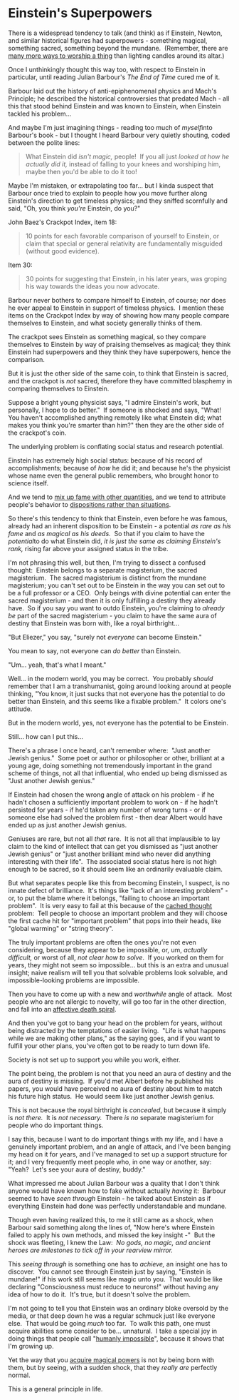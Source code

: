 
# Einstein's Superpowers

There is a widespread tendency to talk (and think) as if Einstein,
Newton, and similar historical figures had superpowers - something
magical, something sacred, something beyond the mundane. 
(Remember, there are
[many more ways to worship a thing](/lw/j2/explainworshipignore/)
than lighting candles around its altar.)

Once I unthinkingly thought this way too, with respect to Einstein
in particular, until reading Julian Barbour's *The End of Time*
cured me of it.

Barbour laid out the history of anti-epiphenomenal physics and
Mach's Principle; he described the historical controversies that
predated Mach - all this that stood behind Einstein and was known
to Einstein, when Einstein tackled his problem...

And maybe I'm just imagining things - reading too much of
*myself*into Barbour's book - but I thought I heard Barbour very
quietly shouting, coded between the polite lines:

> What Einstein did *isn't magic,* people!  If you all just
> *looked at how he actually did it,* instead of falling to your
> knees and worshiping him, maybe then you'd be able to do it too!

Maybe I'm mistaken, or extrapolating too far... but I kinda suspect
that Barbour once tried to explain to people how you move further
along Einstein's direction to get timeless physics; and they
sniffed scornfully and said, "Oh, you think *you're* Einstein, do
you?"

John Baez's Crackpot Index, item 18:

> 10 points for each favorable comparison of yourself to Einstein, or
> claim that special or general relativity are fundamentally
> misguided (without good evidence).

Item 30:

> 30 points for suggesting that Einstein, in his later years, was
> groping his way towards the ideas you now advocate.

Barbour never bothers to compare himself to Einstein, of course;
nor does he ever appeal to Einstein in support of timeless
physics.  I mention these items on the Crackpot Index by way of
showing how many people compare themselves to Einstein, and what
society generally thinks of them.

The crackpot sees Einstein as something magical, so they compare
themselves to Einstein by way of praising themselves as magical;
they think Einstein had superpowers and they think they have
superpowers, hence the comparison.

But it is just the other side of the same coin, to think that
Einstein is sacred, and the crackpot is *not* sacred, therefore
they have committed blasphemy in comparing themselves to Einstein.

Suppose a bright young physicist says, "I admire Einstein's work,
but personally, I hope to do better."  If someone is shocked and
says, "What!  You haven't accomplished anything remotely like what
Einstein did; what makes you think you're smarter than him?" then
they are the other side of the crackpot's coin.

The underlying problem is conflating social status and research
potential.

Einstein has extremely high social status: because of his record of
accomplishments; because of *how* he did it; and because he's the
physicist whose name even the general public remembers, who brought
honor to science itself.

And we tend to
[mix up fame with other quantities](/lw/lk/superhero_bias/), and we
tend to attribute people's behavior to
[dispositions rather than situations](/lw/hz/correspondence_bias/).

So there's this tendency to think that Einstein, even before he was
famous, already had an inherent disposition to be Einstein - a
potential *as rare as his fame* and *as magical as his deeds.*  So
that if you claim to have the *potential*to do what Einstein did,
*it is just the same as claiming Einstein's rank,* rising far above
your assigned status in the tribe.

I'm not phrasing this well, but then, I'm trying to dissect a
confused thought:  Einstein belongs to a separate magisterium, the
sacred magisterium.  The sacred magisterium is distinct from the
mundane magisterium; you can't set out to be Einstein in the way
you can set out to be a full professor or a CEO.  Only beings with
divine potential can enter the sacred magisterium - and then it is
only fulfilling a destiny they already have.  So if you say you
want to outdo Einstein, you're claiming to *already be* part of the
sacred magisterium - you claim to have the same aura of destiny
that Einstein was born with, like a royal birthright...

"But Eliezer," you say, "surely not *everyone* can become
Einstein."

You mean to say, not everyone can *do better* than Einstein.

"Um... yeah, that's what I meant."

Well... in the modern world, you may be correct.  You probably
*should* remember that I am a transhumanist, going around looking
around at people thinking, "You know, it just sucks that not
everyone has the potential to do better than Einstein, and this
seems like a fixable problem."  It colors one's attitude.

But in the modern world, yes, not everyone has the potential to be
Einstein.

Still... how can I put this...

There's a phrase I once heard, can't remember where:  "Just another
Jewish genius."  Some poet or author or philosopher or other,
brilliant at a young age, doing something not tremendously
important in the grand scheme of things, not all that influential,
who ended up being dismissed as "Just another Jewish genius."

If Einstein had chosen the wrong angle of attack on his problem -
if he hadn't chosen a sufficiently important problem to work on -
if he hadn't persisted for years - if he'd taken any number of
wrong turns - or if someone else had solved the problem first -
then dear Albert would have ended up as just another Jewish
genius.

Geniuses are rare, but not all *that* rare.  It is not all that
implausible to lay claim to the kind of intellect that can get you
dismissed as "just another Jewish genius" or "just another
brilliant mind who never did anything interesting with their
life".  The associated social status here is not high enough to be
sacred, so it should seem like an ordinarily evaluable claim.

But what separates people like this from becoming Einstein, I
suspect, is no innate defect of brilliance.  It's things like "lack
of an interesting problem" - or, to put the blame where it belongs,
"failing to choose an important problem".  It is very easy to fail
at this because of the [cached thought](/lw/k5/cached_thoughts/)
problem:  Tell people to choose an important problem and they will
choose the first cache hit for "important problem" that pops into
their heads, like "global warming" or "string theory".

The truly important problems are often the ones you're not even
considering, because they appear to be impossible, or, um,
*actually difficult,* or worst of all, *not clear how to solve*. 
If you worked on them for years, they might not seem so
impossible... but this is an extra and unusual insight; naive
realism will tell you that solvable problems look solvable, and
impossible-looking problems are impossible.

Then you have to come up with a new and *worthwhile* angle of
attack.  Most people who are not allergic to novelty, will go too
far in the other direction, and fall into an
[affective death spiral](/lw/lm/affective_death_spirals/).

And then you've got to bang your head on the problem for years,
without being distracted by the temptations of easier living. 
"Life is what happens while we are making other plans," as the
saying goes, and if you want to fulfill your other plans, you've
often got to be ready to turn down life.

Society is not set up to support you while you work, either.

The point being, the problem is not that you need an aura of
destiny and the aura of destiny is missing.  If you'd met Albert
before he published his papers, you would have perceived no aura of
destiny about him to match his future high status.  He would seem
like just another Jewish genius.

This is not because the royal birthright is *concealed*, but
because it simply is *not there.*  It is *not necessary.*  There
*is no* separate magisterium for people who do important things.

I say this, because I want to do important things with my life, and
I have a genuinely important problem, and an angle of attack, and
I've been banging my head on it for years, and I've managed to set
up a support structure for it; and I very frequently meet people
who, in one way or another, say:  "Yeah?  Let's see your aura of
destiny, buddy."

What impressed me about Julian Barbour was a quality that I don't
think anyone would have known how to fake without actually *having*
it:  Barbour seemed to have *seen through* Einstein - he talked
about Einstein as if everything Einstein had done was perfectly
understandable and mundane.

Though even having realized this, to me it still came as a shock,
when Barbour said something along the lines of, "Now here's where
Einstein failed to apply his own methods, and missed the key
insight -"  But the shock was fleeting, I knew the Law: 
*No gods, no magic, and ancient heroes are milestones to tick off in your rearview mirror.*

This *seeing through* is something one has to *achieve,* an insight
one has to discover.  You cannot see through Einstein just by
saying, "Einstein is mundane!" if his work still seems like magic
unto you.  That would be like declaring "Consciousness must reduce
to neurons!" without having any idea of how to do it.  It's true,
but it doesn't solve the problem.

I'm not going to tell you that Einstein was an ordinary bloke
oversold by the media, or that deep down he was a regular schmuck
just like everyone else.  That would be going *much* too far.  To
walk this path, one must acquire abilities some consider to be...
unnatural.  I take a special joy in doing things that people call
"[humanly impossible](http://yudkowsky.net/essays/aibox.html)",
because it shows that I'm growing up.

Yet the way that you
[acquire magical powers](/lw/nb/something_to_protect/) is not by
being born with them, but by seeing, with a sudden shock, that they
*really are* perfectly normal.

This is a general principle in life.
